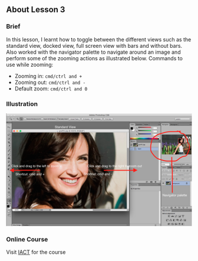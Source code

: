 ## About Lesson 3

### Brief
In this lesson, I learnt how to toggle between the different views such as the standard view, docked view, full screen view with bars and without bars.
Also worked with the navigator palette to navigate around an image and perform some of the zooming actions as illustrated below.
Commands to use while zooming:
- Zooming in: ```cmd/ctrl and +```
- Zooming out: ```cmd/ctrl and -```
- Default zoom: ```cmd/ctrl and 0```

### Illustration
![Illustration Example](../assets/images/illustration5.png)

### Online Course
Visit [IACT](https://iact.ie) for the course
